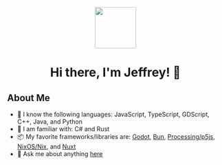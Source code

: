 <div align="center">
  <a alt="icon" href="https://jeffreyharmon.dev">
    <img align="center" src="https://avatars1.githubusercontent.com/u/16364318" width="96" />
  </a>
  <h1>Hi there, I'm Jeffrey! 👋</h1>
  
</div>

## About Me
- 💾 I know the following languages: JavaScript, TypeScript, GDScript, C++, Java, and Python
- 📖 I am familiar with: C# and Rust
- 📦 My favorite frameworks/libraries are: [Godot](https://godotengine.org/), [Bun](https://bun.sh/), [Processing/p5js](https://processing.org/), [NixOS/Nix](https://nixos.org/), and [Nuxt](https://nuxt.com/)
- 💬 Ask me about anything [here](https://github.com/SquarePear/SquarePear/issues)
